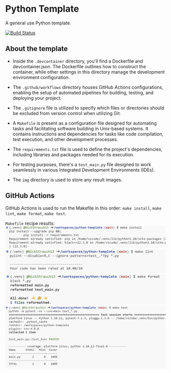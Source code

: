 # Python Template

A general use Python template.

[![Build Status](https://github.com/NickStrauch13/python-template/actions/workflows/python-ci.yml/badge.svg)](https://github.com/NickStrauch13/python-template/actions)

## About the template
- Inside the ``.devcontainer`` directory, you'll find a Dockerfile and devcontainer.json. The Dockerfile outlines how to construct the container, while other settings in this directory manage the development environment configuration.

- The ``.github/workflows`` directory houses GitHub Actions configurations, enabling the setup of automated pipelines for building, testing, and deploying your project.

- The ``.gitignore`` file is utilized to specify which files or directories should be excluded from version control when utilizing Git.

- A ``Makefile`` is present as a configuration file designed for automating tasks and facilitating software building in Unix-based systems. It contains instructions and dependencies for tasks like code compilation, test execution, and other development processes.

- The ``requirements.txt`` file is used to define the project's dependencies, including libraries and packages needed for its execution.

- For testing purposes, there's a ``test_main.py`` file designed to work seamlessly in various Integrated Development Environments (IDEs).

- The ``img`` directory is used to store any result images.

## GitHub Actions
GitHub Actions is used to run the Makefile in this order: `make install`, `make lint`, `make format`, `make test`.

``Makefile`` recipe results:
![Alt text](img/install_result.png)
![Alt text](img/lint_result.png)
![Alt text](img/format_result.png)
![Alt text](img/test_result.png)
